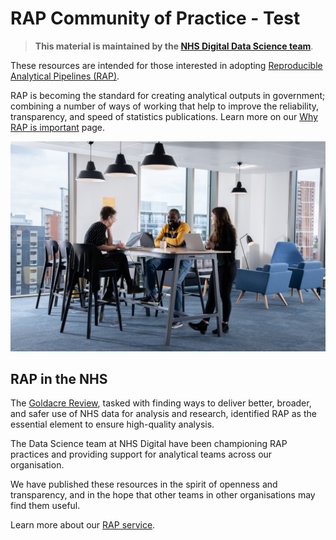 # RAP Community of Practice - Test

> **This material is maintained by the [NHS Digital Data Science team](mailto:datascience@nhs.net)**.

These resources are intended for those interested in adopting [Reproducible Analytical Pipelines (RAP)](https://analysisfunction.civilservice.gov.uk/support/reproducible-analytical-pipelines/).

RAP is becoming the standard for creating analytical outputs in government; combining a number of ways of working that help to improve the reliability, transparency, and speed of statistics publications. Learn more on our [Why RAP is important][1] page.

![Image of staff hot desking in the Hub at NHS Digital](images/Staff_hot_desking_in_the_HUB_01.jpeg)

## RAP in the NHS

The [Goldacre Review](https://www.gov.uk/government/publications/better-broader-safer-using-health-data-for-research-and-analysis), tasked with finding ways to deliver better, broader, and safer use of NHS data for analysis and research, identified RAP as the essential element to ensure high-quality analysis.

The Data Science team at NHS Digital have been championing RAP practices and providing support for analytical teams across our organisation.

We have published these resources in the spirit of openness and transparency, and in the hope that other teams in other organisations may find them useful.

Learn more about our [RAP service][3].

[1]: ./introduction_to_RAP/why_RAP_is_important.md
[2]: ./implementing_RAP/how-to-publish-your-code-in-the-open.md
[3]: ./our_RAP_service/README.md
